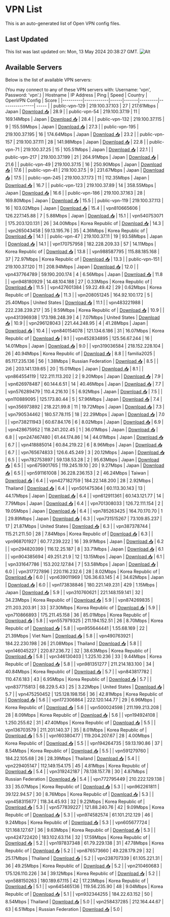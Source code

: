 # VPN List

This is an auto-generated list of Open VPN config files.

## Last Updated

This list was last updated on: Mon, 13 May 2024 20:38:27 GMT.
![Alt](https://repobeats.axiom.co/api/embed/186b98318ef1479477931607c1ad7d823f12451f.svg "Repobeats analytics image")

## Available Servers

Below is the list of available VPN servers:

(You may connect to any of these VPN servers with: Username: 'vpn', Password: 'vpn'.)
| Hostname | IP Address | Ping | Speed | Country | OpenVPN Config | Score |
|----------|------------|------|-------|---------|----------------| ----- |
| public-vpn-129 | 219.100.37.103 | 27 | 217.61Mbps | Japan | [Download 📥](./configs/server_0_JP.ovpn) | 28.9 |
| public-vpn-54 | 219.100.37.19 | 11 | 169.14Mbps | Japan | [Download 📥](./configs/server_1_JP.ovpn) | 28.4 |
| public-vpn-132 | 219.100.37.115 | 9 | 155.59Mbps | Japan | [Download 📥](./configs/server_2_JP.ovpn) | 27.3 |
| public-vpn-195 | 219.100.37.195 | 16 | 174.64Mbps | Japan | [Download 📥](./configs/server_3_JP.ovpn) | 23.2 |
| public-vpn-157 | 219.100.37.111 | 28 | 141.98Mbps | Japan | [Download 📥](./configs/server_4_JP.ovpn) | 22.8 |
| public-vpn-71 | 219.100.37.25 | 15 | 105.51Mbps | Japan | [Download 📥](./configs/server_5_JP.ovpn) | 22.1 |
| public-vpn-217 | 219.100.37.199 | 21 | 264.91Mbps | Japan | [Download 📥](./configs/server_6_JP.ovpn) | 21.6 |
| public-vpn-49 | 219.100.37.15 | 16 | 250.90Mbps | Japan | [Download 📥](./configs/server_7_JP.ovpn) | 17.6 |
| public-vpn-41 | 219.100.37.5 | 9 | 231.67Mbps | Japan | [Download 📥](./configs/server_8_JP.ovpn) | 17.5 |
| public-vpn-245 | 219.100.37.173 | 11 | 112.35Mbps | Japan | [Download 📥](./configs/server_9_JP.ovpn) | 16.7 |
| public-vpn-123 | 219.100.37.89 | 14 | 358.55Mbps | Japan | [Download 📥](./configs/server_10_JP.ovpn) | 16.6 |
| public-vpn-186 | 219.100.37.163 | 28 | 169.80Mbps | Japan | [Download 📥](./configs/server_11_JP.ovpn) | 15.5 |
| public-vpn-119 | 219.100.37.113 | 16 | 103.02Mbps | Japan | [Download 📥](./configs/server_12_JP.ovpn) | 15.4 |
| vpn810665606 | 126.227.145.88 | 7 | 5.88Mbps | Japan | [Download 📥](./configs/server_13_JP.ovpn) | 15.1 |
| vpn540753071 | 175.203.120.131 | 26 | 34.00Mbps | Korea Republic of | [Download 📥](./configs/server_14_KR.ovpn) | 14.3 |
| vpn265043458 | 59.13.195.76 | 35 | 4.36Mbps | Korea Republic of | [Download 📥](./configs/server_15_KR.ovpn) | 14.1 |
| public-vpn-47 | 219.100.37.11 | 19 | 93.58Mbps | Japan | [Download 📥](./configs/server_16_JP.ovpn) | 14.1 |
| vpn170757958 | 182.228.209.33 | 57 | 14.11Mbps | Korea Republic of | [Download 📥](./configs/server_17_KR.ovpn) | 13.8 |
| vpn988587795 | 115.88.185.168 | 37 | 72.97Mbps | Korea Republic of | [Download 📥](./configs/server_18_KR.ovpn) | 13.3 |
| public-vpn-151 | 219.100.37.120 | 11 | 208.94Mbps | Japan | [Download 📥](./configs/server_19_JP.ovpn) | 12.0 |
| vpn437764789 | 59.190.200.174 | 4 | 6.56Mbps | Japan | [Download 📥](./configs/server_20_JP.ovpn) | 11.8 |
| vpn948180929 | 14.48.104.188 | 27 | 0.33Mbps | Korea Republic of | [Download 📥](./configs/server_21_KR.ovpn) | 11.5 |
| vpn427601384 | 59.22.49.42 | 29 | 0.62Mbps | Korea Republic of | [Download 📥](./configs/server_22_KR.ovpn) | 11.3 |
| vpn208051245 | 164.92.100.172 | 5 | 25.40Mbps | United States | [Download 📥](./configs/server_23_US.ovpn) | 11.1 |
| vpn483221988 | 222.238.239.217 | 35 | 9.59Mbps | Korea Republic of | [Download 📥](./configs/server_24_KR.ovpn) | 10.9 |
| vpn431396938 | 173.198.248.39 | 4 | 7.07Mbps | United States | [Download 📥](./configs/server_25_US.ovpn) | 10.9 |
| vpn296128043 | 221.44.248.95 | 4 | 41.28Mbps | Japan | [Download 📥](./configs/server_26_JP.ovpn) | 10.4 |
| vpn840154078 | 121.134.6.186 | 31 | 16.07Mbps | Korea Republic of | [Download 📥](./configs/server_27_KR.ovpn) | 9.1 |
| vpn452834895 | 125.56.67.244 | 16 | 14.01Mbps | Japan | [Download 📥](./configs/server_28_JP.ovpn) | 9.0 |
| vpn319036584 | 218.152.228.104 | 26 | 40.94Mbps | Korea Republic of | [Download 📥](./configs/server_29_KR.ovpn) | 8.8 |
| familia2025 | 85.117.235.136 | 56 | 1.38Mbps | Russian Federation | [Download 📥](./configs/server_30_RU.ovpn) | 8.5 |
| 2i6 | 203.141.139.65 | 20 | 15.01Mbps | Japan | [Download 📥](./configs/server_31_JP.ovpn) | 8.1 |
| vpn864554119 | 122.211.113.202 | 2 | 9.20Mbps | Japan | [Download 📥](./configs/server_32_JP.ovpn) | 7.9 |
| vpn626978487 | 60.144.6.51 | 14 | 40.46Mbps | Japan | [Download 📥](./configs/server_33_JP.ovpn) | 7.7 |
| vpn576289479 | 110.4.216.10 | 5 | 6.92Mbps | Japan | [Download 📥](./configs/server_34_JP.ovpn) | 7.5 |
| vpn110889095 | 125.173.80.44 | 5 | 57.96Mbps | Japan | [Download 📥](./configs/server_35_JP.ovpn) | 7.4 |
| vpn356973892 | 218.221.99.8 | 11 | 19.72Mbps | Japan | [Download 📥](./configs/server_36_JP.ovpn) | 7.3 |
| vpn790534462 | 180.57.78.115 | 18 | 22.29Mbps | Japan | [Download 📥](./configs/server_37_JP.ovpn) | 7.0 |
| vpn738211943 | 60.67.84.176 | 6 | 8.02Mbps | Japan | [Download 📥](./configs/server_38_JP.ovpn) | 6.9 |
| vpn428675952 | 118.241.202.45 | 1 | 36.01Mbps | Japan | [Download 📥](./configs/server_39_JP.ovpn) | 6.8 |
| vpn247467480 | 61.44.174.86 | 14 | 44.01Mbps | Japan | [Download 📥](./configs/server_40_JP.ovpn) | 6.7 |
| vpn418885014 | 60.84.219.22 | 6 | 8.96Mbps | Japan | [Download 📥](./configs/server_41_JP.ovpn) | 6.7 |
| vpn765674833 | 126.6.45.249 | 3 | 20.12Mbps | Japan | [Download 📥](./configs/server_42_JP.ovpn) | 6.5 |
| vpn782753897 | 59.138.53.28 | 2 | 95.63Mbps | Japan | [Download 📥](./configs/server_43_JP.ovpn) | 6.5 |
| vpn675901765 | 119.245.19.10 | 20 | 9.27Mbps | Japan | [Download 📥](./configs/server_44_JP.ovpn) | 6.5 |
| vpn591161008 | 36.228.236.153 | 2 | 46.24Mbps | Taiwan | [Download 📥](./configs/server_45_TW.ovpn) | 6.4 |
| vpn427182759 | 184.22.148.200 | 28 | 2.92Mbps | Thailand | [Download 📥](./configs/server_46_TH.ovpn) | 6.4 |
| vpn501475364 | 60.113.30.143 | 13 | 44.17Mbps | Japan | [Download 📥](./configs/server_47_JP.ovpn) | 6.4 |
| vpn612911361 | 60.143.121.77 | 14 | 7.79Mbps | Japan | [Download 📥](./configs/server_48_JP.ovpn) | 6.4 |
| vpn701308033 | 126.72.111.154 | 2 | 19.05Mbps | Japan | [Download 📥](./configs/server_49_JP.ovpn) | 6.4 |
| vpn785263425 | 164.70.170.70 | 1 | 29.89Mbps | Japan | [Download 📥](./configs/server_50_JP.ovpn) | 6.3 |
| vpn731515267 | 73.109.85.237 | 17 | 21.87Mbps | United States | [Download 📥](./configs/server_51_US.ovpn) | 6.3 |
| vpn387378744 | 115.21.211.50 | 28 | 7.84Mbps | Korea Republic of | [Download 📥](./configs/server_52_KR.ovpn) | 6.3 |
| vpn968701927 | 60.77.239.222 | 16 | 39.91Mbps | Japan | [Download 📥](./configs/server_53_JP.ovpn) | 6.2 |
| vpn294820399 | 116.12.25.187 | 8 | 33.71Mbps | Japan | [Download 📥](./configs/server_54_JP.ovpn) | 6.1 |
| vpn904385694 | 49.251.21.9 | 12 | 13.15Mbps | Japan | [Download 📥](./configs/server_55_JP.ovpn) | 6.1 |
| vpn331647786 | 153.202.127.84 | 7 | 53.58Mbps | Japan | [Download 📥](./configs/server_56_JP.ovpn) | 6.0 |
| vpn317727896 | 220.116.232.6 | 28 | 8.02Mbps | Korea Republic of | [Download 📥](./configs/server_57_KR.ovpn) | 6.0 |
| vpn639011969 | 126.36.63.145 | 4 | 34.62Mbps | Japan | [Download 📥](./configs/server_58_JP.ovpn) | 6.0 |
| vpn173838846 | 180.221.149.231 | 429 | 1.15Mbps | Japan | [Download 📥](./configs/server_59_JP.ovpn) | 5.9 |
| vpn310760621 | 221.148.159.141 | 32 | 34.23Mbps | Korea Republic of | [Download 📥](./configs/server_60_KR.ovpn) | 5.9 |
| vpn874269835 | 211.203.203.91 | 33 | 37.30Mbps | Korea Republic of | [Download 📥](./configs/server_61_KR.ovpn) | 5.9 |
| vpn710866893 | 175.211.45.158 | 36 | 85.01Mbps | Korea Republic of | [Download 📥](./configs/server_62_KR.ovpn) | 5.8 |
| vpn557979325 | 211.194.152.51 | 26 | 8.70Mbps | Korea Republic of | [Download 📥](./configs/server_63_KR.ovpn) | 5.8 |
| vpn955644441 | 1.55.68.169 | 22 | 21.39Mbps | Viet Nam | [Download 📥](./configs/server_64_VN.ovpn) | 5.8 |
| vpn490763921 | 184.22.230.198 | 26 | 21.08Mbps | Thailand | [Download 📥](./configs/server_65_TH.ovpn) | 5.8 |
| vpn146045227 | 220.87.236.72 | 32 | 38.63Mbps | Korea Republic of | [Download 📥](./configs/server_66_KR.ovpn) | 5.8 |
| vpn346130403 | 1.225.10.236 | 33 | 9.44Mbps | Korea Republic of | [Download 📥](./configs/server_67_KR.ovpn) | 5.8 |
| vpn981351277 | 211.214.183.100 | 34 | 40.84Mbps | Korea Republic of | [Download 📥](./configs/server_68_KR.ovpn) | 5.7 |
| vpn843817782 | 110.47.6.183 | 43 | 6.95Mbps | Korea Republic of | [Download 📥](./configs/server_69_KR.ovpn) | 5.7 |
| vpn837715813 | 68.229.5.43 | 25 | 3.22Mbps | United States | [Download 📥](./configs/server_70_US.ovpn) | 5.7 |
| vpn475250452 | 125.128.198.156 | 36 | 42.81Mbps | Korea Republic of | [Download 📥](./configs/server_71_KR.ovpn) | 5.6 |
| vpn172306864 | 222.120.144.77 | 29 | 6.96Mbps | Korea Republic of | [Download 📥](./configs/server_72_KR.ovpn) | 5.6 |
| vpn500024598 | 211.199.213.208 | 28 | 8.09Mbps | Korea Republic of | [Download 📥](./configs/server_73_KR.ovpn) | 5.6 |
| vpn194924108 | 1.250.255.62 | 31 | 47.40Mbps | Korea Republic of | [Download 📥](./configs/server_74_KR.ovpn) | 5.5 |
| vpn136703579 | 211.201.140.37 | 35 | 8.01Mbps | Korea Republic of | [Download 📥](./configs/server_75_KR.ovpn) | 5.5 |
| vpn160380477 | 119.204.207.67 | 28 | 4.00Mbps | Korea Republic of | [Download 📥](./configs/server_76_KR.ovpn) | 5.5 |
| vpn194264735 | 59.13.190.86 | 37 | 8.54Mbps | Korea Republic of | [Download 📥](./configs/server_77_KR.ovpn) | 5.5 |
| vpn591279760 | 184.22.105.68 | 26 | 28.39Mbps | Thailand | [Download 📥](./configs/server_78_TH.ovpn) | 5.4 |
| vpn229405147 | 112.149.154.175 | 45 | 4.81Mbps | Korea Republic of | [Download 📥](./configs/server_79_KR.ovpn) | 5.4 |
| vpn319242187 | 78.138.157.78 | 30 | 4.87Mbps | Russian Federation | [Download 📥](./configs/server_80_RU.ovpn) | 5.4 |
| vpn772795449 | 210.222.129.138 | 33 | 35.07Mbps | Korea Republic of | [Download 📥](./configs/server_81_KR.ovpn) | 5.3 |
| vpn962261811 | 39.122.94.57 | 30 | 8.76Mbps | Korea Republic of | [Download 📥](./configs/server_82_KR.ovpn) | 5.3 |
| vpn458315677 | 118.34.45.93 | 32 | 9.22Mbps | Korea Republic of | [Download 📥](./configs/server_83_KR.ovpn) | 5.3 |
| vpn577839227 | 121.88.240.76 | 42 | 9.09Mbps | Korea Republic of | [Download 📥](./configs/server_84_KR.ovpn) | 5.3 |
| vpn974582574 | 61.101.212.129 | 46 | 9.24Mbps | Korea Republic of | [Download 📥](./configs/server_85_KR.ovpn) | 5.3 |
| vpn605677724 | 121.168.127.67 | 36 | 9.63Mbps | Korea Republic of | [Download 📥](./configs/server_86_KR.ovpn) | 5.3 |
| vpn424722420 | 183.102.63.114 | 32 | 17.59Mbps | Korea Republic of | [Download 📥](./configs/server_87_KR.ovpn) | 5.2 |
| vpn197837348 | 61.79.229.138 | 31 | 47.78Mbps | Korea Republic of | [Download 📥](./configs/server_88_KR.ovpn) | 5.2 |
| vpn876573660 | 49.228.179.29 | 32 | 25.17Mbps | Thailand | [Download 📥](./configs/server_89_TH.ovpn) | 5.2 |
| vpn238707339 | 61.105.221.31 | 36 | 49.25Mbps | Korea Republic of | [Download 📥](./configs/server_90_KR.ovpn) | 5.2 |
| vpn210460683 | 175.126.110.226 | 34 | 39.12Mbps | Korea Republic of | [Download 📥](./configs/server_91_KR.ovpn) | 5.2 |
| vpn588150263 | 180.189.67.115 | 42 | 17.23Mbps | Korea Republic of | [Download 📥](./configs/server_92_KR.ovpn) | 5.1 |
| vpn645465136 | 119.56.235.90 | 48 | 9.04Mbps | Korea Republic of | [Download 📥](./configs/server_93_KR.ovpn) | 5.1 |
| vpn932344255 | 184.22.63.152 | 50 | 8.54Mbps | Thailand | [Download 📥](./configs/server_94_TH.ovpn) | 5.0 |
| vpn258437285 | 212.164.44.67 | 63 | 6.51Mbps | Russian Federation | [Download 📥](./configs/server_95_RU.ovpn) | 5.0 |
